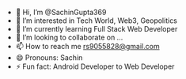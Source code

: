 - 👋 Hi, I’m @SachinGupta369
- 👀 I’m interested in Tech World, Web3, Geopolitics
- 🌱 I’m currently learning Full Stack Web Developer
- 💞️ I’m looking to collaborate on ...
- 📫 How to reach me rs9055828@gmail.com
- 😄 Pronouns: Sachin
- ⚡ Fun fact: Android Developer to Web Developer

<!---
SachinGupta369/SachinGupta369 is a ✨ special ✨ repository because its `README.md` (this file) appears on your GitHub profile.
You can click the Preview link to take a look at your changes.
--->
